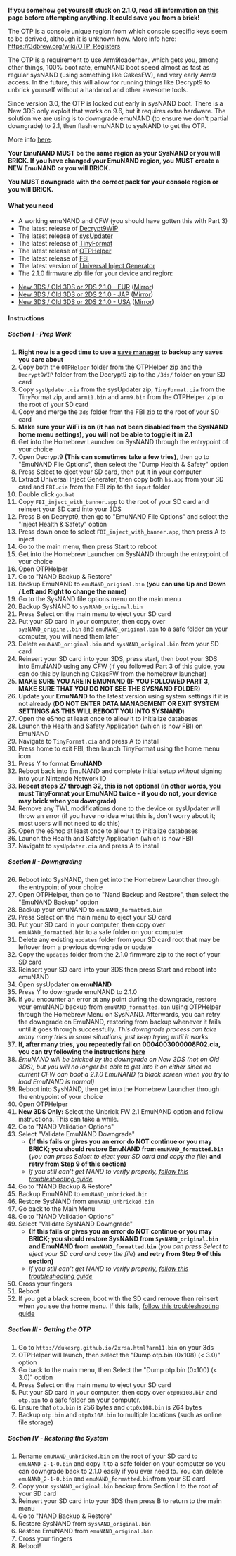 **If you somehow get yourself stuck on 2.1.0, read all information on [this](https://github.com/Plailect/Guide/wiki/3DS-Stuck-(2.1.0-Without-Functional-Browser)) page before attempting anything. It could save you from a brick!**

The OTP is a console unique region from which console specific keys seem to be derived, although it is unknown how. More info here: https://3dbrew.org/wiki/OTP_Registers

The OTP is a requirement to use Arm9loaderhax, which gets you, among other things, 100% boot rate, emuNAND boot speed almost as fast as regular sysNAND (using something like CakesFW), and very early Arm9 access. In the future, this will allow for running things like Decrypt9 to unbrick yourself without a hardmod and other awesome tools.

Since version 3.0, the OTP is locked out early in sysNAND boot. There is a New 3DS only exploit that works on 9.6, but it requires extra hardware. The solution we are using is to downgrade emuNAND (to ensure we don't partial downgrade) to 2.1, then flash emuNAND to sysNAND to get the OTP.

More info [here](https://github.com/Plailect/Guide/wiki/OTP-Info).

**Your EmuNAND MUST be the same region as your SysNAND or you will BRICK. If you have changed your EmuNAND region, you MUST create a NEW EmuNAND or you will BRICK.**

**You MUST downgrade with the correct pack for your console region or you will BRICK.**

#### What you need

* A working emuNAND and CFW (you should have gotten this with Part 3)
* The latest release of [Decrypt9WIP](https://github.com/d0k3/Decrypt9WIP/releases)
* The latest release of [sysUpdater](https://github.com/profi200/sysUpdater/releases/)
* The latest release of [TinyFormat](https://github.com/javimadgit/TinyFormat/releases)
* The latest release of [OTPHelper](https://github.com/d0k3/OTPHelper/releases/)
* The latest release of [FBI](https://github.com/Steveice10/FBI/releases)
* The latest version of [Universal Inject Generator](https://github.com/d0k3/Universal-Inject-Generator/archive/master.zip)
* The 2.1.0 firmware zip file for your device and region:
 +    [New 3DS / Old 3DS or 2DS 2.1.0 - EUR](https://mega.nz/#!MhcxXJKA!xcx62RvFiu7oKzCveqxUlDX1icv9UI-7BB1MoiWfn-Q) ([Mirror](https://drive.google.com/file/d/0BzPfvjeuhqoDajdOM1QyQlhjRUk/view?usp=sharing))    
 +    [New 3DS / Old 3DS or 2DS 2.1.0 - JAP](https://mega.nz/#!Ix9Fnb6Q!33ujhZnFLL48aY6mE_jEXuMFtCB7cugdg1eRH1geK94) ([Mirror](https://drive.google.com/file/d/0BzPfvjeuhqoDYzBIckVEcW5IcW8/view?usp=sharing))   
 +    [New 3DS / Old 3DS or 2DS 2.1.0 - USA](https://mega.nz/#!EpExwB6K!jfMSznN3_aT14N7LyM_BDBonBQz0mQTs0fx5pURoneU) ([Mirror](https://drive.google.com/file/d/0BzPfvjeuhqoDWWtBODVzQWxpZ3c/view?usp=sharing))    

#### Instructions

##### Section I - Prep Work

1. **Right now is a good time to use a [save manager](https://github.com/meladroit/svdt/releases) to backup any saves you care about**
1. Copy both the `OTPHelper` folder from the OTPHelper zip and the `Decrypt9WIP` folder from the Decrypt9 zip to the `/3ds/` folder on your SD card
2. Copy `sysUpdater.cia` from the sysUpdater zip, `TinyFormat.cia` from the TinyFormat zip, and `arm11.bin` and `arm9.bin` from the OTPHelper zip to the root of your SD card
3. Copy and merge the `3ds` folder from the FBI zip to the root of your SD card
3. **Make sure your WiFi is on (it has not been disabled from the SysNAND home menu settings), you will not be able to toggle it in 2.1**
2. Get into the Homebrew Launcher on SysNAND through the entrypoint of your choice
11. Open Decrypt9 **(This can sometimes take a few tries)**, then go to "EmuNAND File Options", then select the "Dump Health & Safety" option
12. Press Select to eject your SD card, then put it in your computer
13. Extract Universal Inject Generater, then copy both `hs.app` from your SD card and `FBI.cia` from the FBI zip to the `input` folder
14. Double click `go.bat`
15. Copy `FBI_inject_with_banner.app` to the root of your SD card and reinsert your SD card into your 3DS
16. Press B on Decrypt9, then go to "EmuNAND File Options" and select the "Inject Health & Safety" option
17. Press down once to select `FBI_inject_with_banner.app`, then press A to inject
18. Go to the main menu, then press Start to reboot
19. Get into the Homebrew Launcher on SysNAND through the entrypoint of your choice
20. Open OTPHelper
21. Go to "NAND Backup & Restore"
19. Backup EmuNAND to `emuNAND_original.bin` **(you can use Up and Down / Left and Right to change the name)**
19. Go to the SysNAND file options menu on the main menu
29. Backup SysNAND to `sysNAND_original.bin`
7. Press Select on the main menu to eject your SD card
8. Put your SD card in your computer, then copy over `sysNAND_original.bin` and `emuNAND_original.bin` to a safe folder on your computer, you will need them later
9. Delete `emuNAND_original.bin` and `sysNAND_original.bin` from your SD card
18. Reinsert your SD card into your 3DS, press start, then boot your 3DS into EmuNAND using any CFW (if you followed Part 3 of this guide, you can do this by launching CakesFW from the homebrew launcher)
11. **MAKE SURE YOU ARE IN EMUNAND (IF YOU FOLLOWED PART 3, MAKE SURE THAT YOU DO NOT SEE THE SYSNAND FOLDER)**
10. Update your **EmuNAND** to the latest version using system settings if it is not already (**DO NOT ENTER DATA MANAGEMENT OR EXIT SYSTEM SETTINGS AS THIS WILL REBOOT YOU INTO SYSNAND**)
11. Open the eShop at least once to allow it to initialize databases
19. Launch the Health and Safety Application (which is now FBI) on EmuNAND
20. Navigate to `TinyFormat.cia` and press A to install
21. Press home to exit FBI, then launch TinyFormat using the home menu icon
7. Press Y to format **EmuNAND**
8. Reboot back into EmuNAND and complete initial setup *without* signing into your Nintendo Network ID
9. **Repeat steps 27 through 32, this is not optional (in other words, you must TinyFormat your EmuNAND twice - if you do not, your device may brick when you downgrade)**
10. Remove any TWL modifications done to the device or sysUpdater will throw an error (if you have no idea what this is, don't worry about it; most users will not need to do this)
11. Open the eShop at least once to allow it to initialize databases
19. Launch the Health and Safety Application (which is now FBI)
20. Navigate to `sysUpdater.cia` and press A to install

##### Section II - Downgrading
26. Reboot into SysNAND, then get into the Homebrew Launcher through the entrypoint of your choice
27. Open OTPHelper, then go to "Nand Backup and Restore", then select the "EmuNAND Backup" option
28. Backup your emuNAND to `emuNAND_formatted.bin`
29. Press Select on the main menu to eject your SD card
23. Put your SD card in your computer, then copy over `emuNAND_formatted.bin` to a safe folder on your computer
24. Delete any existing `updates` folder from your SD card root that may be leftover from a previous downgrade or update
25. Copy the `updates` folder from the 2.1.0 firmware zip to the root of your SD card
27. Reinsert your SD card into your 3DS then press Start and reboot into emuNAND
28. Open sysUpdater **on emuNAND**
29. Press Y to downgrade emuNAND to 2.1.0
30. If you encounter an error at any point during the downgrade, restore your emuNAND backup from `emuNAND_formatted.bin` using OTPHelper through the Homebrew Menu on SysNAND. Afterwards, you can retry the downgrade on EmuNAND, restoring from backup whenever it fails until it goes through successfully. *This downgrade process can take many many tries in some situations, just keep trying until it works*
31. **If, after many tries, you repeatedly fail on 0004003000008F02.cia, you can try following the instructions [here](https://github.com/Plailect/Guide/wiki/0004003000008F02.cia)**
31. *EmuNAND will be bricked by the downgrade on New 3DS (not on Old 3DS), but you will no longer be able to get into it on either since no current CFW can boot a 2.1.0 EmuNAND (a black screen when you try to load EmuNAND is normal)*
32. Reboot into SysNAND, then get into the Homebrew Launcher through the entrypoint of your choice
33. Open OTPHelper
33. **New 3DS Only:** Select the Unbrick FW 2.1 EmuNAND option and follow instructions. This can take a while.
34. Go to "NAND Validation Options"
35. Select "Validate EmuNAND Downgrade"     
    + **(If this fails or gives you an error do NOT continue or you may BRICK; you should restore EmuNAND from `emuNAND_formatted.bin`** (*you can press Select to eject your SD card and copy the file*) **and retry from Step 9 of this section)**    
    + *If you still can't get NAND to verify properly, [follow this troubleshooting guide](https://github.com/Plailect/Guide/wiki/Troubleshooting#ts_sys_down)*
33. Go to "NAND Backup & Restore"
33. Backup EmuNAND to `emuNAND_unbricked.bin`
34. Restore SysNAND from `emuNAND_unbricked.bin`
35. Go back to the Main Menu
34. Go to "NAND Validation Options"
35. Select "Validate SysNAND Downgrade"     
    + **(If this fails or gives you an error do NOT continue or you may BRICK; you should restore SysNAND from `SysNAND_original.bin` and EmuNAND from `emuNAND_formatted.bin`** (*you can press Select to eject your SD card and copy the file*) **and retry from Step 9 of this section)**    
    + *If you still can't get NAND to verify properly, [follow this troubleshooting guide](https://github.com/Plailect/Guide/wiki/Troubleshooting#ts_sys_down)*
35. Cross your fingers
36. Reboot
37. If you get a black screen, boot with the SD card remove then reinsert when you see the home menu. If this fails, [follow this troubleshooting guide](https://github.com/Plailect/Guide/wiki/Troubleshooting#ts_sys_down)

##### Section III - Getting the OTP

1. Go to `http://dukesrg.github.io/2xrsa.html?arm11.bin` on your 3ds
2. OTPHelper will launch, then select the "Dump otp.bin (0x108) (< 3.0)" option
8. Go back to the main menu, then Select the "Dump otp.bin (0x100) (< 3.0)" option
3. Press Select on the main menu to eject your SD card
4. Put your SD card in your computer, then copy over `otp0x108.bin` and `otp.bin` to a safe folder on your computer.		
10. Ensure that `otp.bin` is 256 bytes and `otp0x108.bin` is 264 bytes
11. Backup `otp.bin` and `otp0x108.bin` to multiple locations (such as online file storage)

##### Section IV - Restoring the System
1. Rename `emuNAND_unbricked.bin` on the root of your SD card to `emuNAND_2-1-0.bin` and copy it to a safe folder on your computer so you can downgrade back to 2.1.0 easily if you ever need to. You can delete `emuNAND_2-1-0.bin` and `emuNAND_formatted.bin`from your SD card.
2. Copy your `sysNAND_original.bin` backup from Section I to the root of your SD card
2. Reinsert your SD card into your 3DS then press B to return to the main menu
3. Go to "NAND Backup & Restore"
4. Restore SysNAND from `sysNAND_original.bin`
5. Restore EmuNAND from `emuNAND_original.bin`
5. Cross your fingers
6. Reboot!
